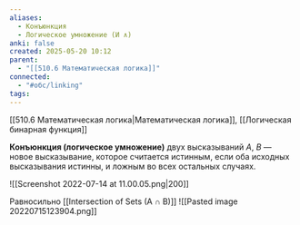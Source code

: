 ```yaml
---
aliases:
  - Конъюнкция
  - Логическое умножение (И ∧)
anki: false
created: 2025-05-20 10:12
parent:
  - "[[510.6 Математическая логика]]"
connected:
  - "#обс/linking"
tags:
---
```


[[510.6 Математическая логика|Математическая логика]], [[Логическая бинарная функция]]

**Конъюнкция (логическое умножение)** двух высказываний $A$, $B$ — новое высказывание, которое считается истинным, если оба исходных высказывания истинны, и ложным во всех остальных случаях.


![[Screenshot 2022-07-14 at 11.00.05.png|200]]

Равносильно [[Intersection of Sets (A ∩ B)]]
![[Pasted image 20220715123904.png]]